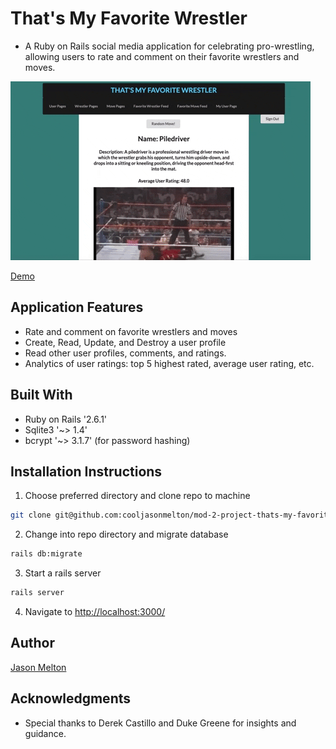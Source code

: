 # That's My Favorite Wrestler
* A Ruby on Rails social media application for celebrating pro-wrestling, allowing users to rate and comment on their favorite wrestlers and moves.

![demo-of-app](https://github.com/cooljasonmelton/mod-2-project-thats-my-favorite-wrestler/blob/master/Animated%20GIF-downsized_large.gif?raw=true)​

<a href="https://www.youtube.com/watch?v=WlEW77YZy_M&t=7s"> Demo </a>

## Application Features
* Rate and comment on favorite wrestlers and moves​​
* Create, Read, Update, and Destroy a user profile
* Read other user profiles, comments, and ratings.
* Analytics of user ratings: top 5 highest rated, average user rating, etc.

## Built With​
* Ruby on Rails '2.6.1'
* Sqlite3 '~> 1.4'
* bcrypt '~> 3.1.7' (for password hashing)
​
## Installation Instructions
1. Choose preferred directory and clone repo to machine
```bash
git clone git@github.com:cooljasonmelton/mod-2-project-thats-my-favorite-wrestler.git
```
2. Change into repo directory and migrate database
```bash
rails db:migrate
```
3. Start a rails server
```bash
rails server
```
4. Navigate to <a href='http://localhost:3000/'> http://localhost:3000/ </a>
​​
## Author
<a href='https://github.com/cooljasonmelton'> Jason Melton</a>

## Acknowledgments
* Special thanks to Derek Castillo and Duke Greene for insights and guidance.




